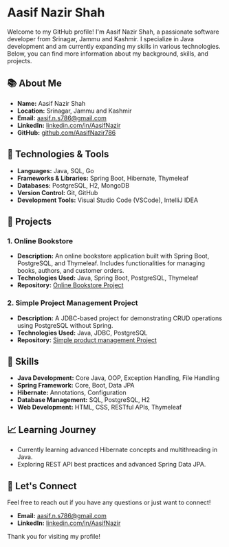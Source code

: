 # Aasif Nazir Shah

Welcome to my GitHub profile! I'm Aasif Nazir Shah, a passionate software developer from Srinagar, Jammu and Kashmir. I specialize in Java development and am currently expanding my skills in various technologies. Below, you can find more information about my background, skills, and projects.

## 📚 About Me

- **Name:** Aasif Nazir Shah
- **Location:** Srinagar, Jammu and Kashmir
- **Email:** [aasif.n.s786@gmail.com](mailto:aasif.n.s786@gmail.com)
- **LinkedIn:** [linkedin.com/in/AasifNazir](https://www.linkedin.com/in/AasifNazir) 
- **GitHub:** [github.com/AasifNazir786](https://github.com/AasifNazir786)

## 🔧 Technologies & Tools

- **Languages:** Java, SQL, Go
- **Frameworks & Libraries:** Spring Boot, Hibernate, Thymeleaf
- **Databases:** PostgreSQL, H2, MongoDB
- **Version Control:** Git, GitHub
- **Development Tools:** Visual Studio Code (VSCode), IntelliJ IDEA

## 🚀 Projects

### 1. **Online Bookstore**
   - **Description:** An online bookstore application built with Spring Boot, PostgreSQL, and Thymeleaf. Includes functionalities for managing books, authors, and customer orders.
   - **Technologies Used:** Java, Spring Boot, PostgreSQL, Thymeleaf
   - **Repository:** [Online Bookstore Project](https://github.com/aasifnazir/Online-Book-Store)

### 2. **Simple Project Management Project**
   - **Description:** A JDBC-based project for demonstrating CRUD operations using PostgreSQL without Spring.
   - **Technologies Used:** Java, JDBC, PostgreSQL
   - **Repository:** [Simple product management Project](https://github.com/aasifnazir/productmanagement)

## 🌟 Skills

- **Java Development:** Core Java, OOP, Exception Handling, File Handling
- **Spring Framework:** Core, Boot, Data JPA
- **Hibernate:** Annotations, Configuration
- **Database Management:** SQL, PostgreSQL, H2
- **Web Development:** HTML, CSS, RESTful APIs, Thymeleaf

## 📈 Learning Journey

- Currently learning advanced Hibernate concepts and multithreading in Java.
- Exploring REST API best practices and advanced Spring Data JPA.

## 💬 Let's Connect

Feel free to reach out if you have any questions or just want to connect!

- **Email:** [aasif.n.s786@gmail.com](mailto:aasif.n.s786@gmail.com)
- **LinkedIn:** [linkedin.com/in/AasifNazir](https://www.linkedin.com/in/AasifNazir) 

Thank you for visiting my profile!
